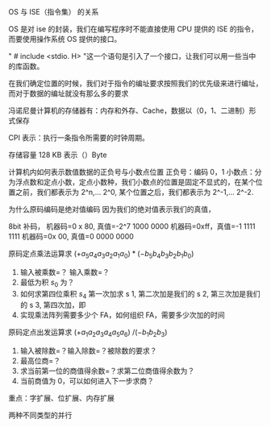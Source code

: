 OS 与 ISE（指令集） 的关系

OS 是对 ise 的封装，我们在编写程序时不能直接使用 CPU 提供的 ISE 的指令，而要使用操作系统 OS 提供的接口。

" # include <stdio. H> "这一个语句是引入了一个接口，让我们可以用一些当中的库函数。


在我们确定位置的时候，我们对于指令的编址要求按照我们的优先级来进行编址，而对于数据的编址就没有那么多的要求

冯诺尼曼计算机的存储器有：内存和外存、Cache，数据以（0，1、二进制）形式保存

CPI 表示：执行一条指令所需要的时钟周期。

存储容量 128 KB 表示（）Byte

计算机内如何表示数值数据的正负号与小数点位置
正负号：编码 0，1
小数点：分为浮点数和定点小数，定点小数种，我们小数点的位置是固定不显式的，在某个位置之前，我们都表示为 2^n,... 2^0, 某个位置之后，我们都表示为 2^-1,... 2^-2.


为什么原码编码是绝对值编码
因为我们的绝对值表示我们的真值，

8bit 补码，
机器码=0 x 80, 真值=-2^7
1000 0000
机器码=0xff，真值=-1
1111 1111
机器码=0x 00, 真值=0
0000 0000

原码定点乘法运算求 $(+a_{5}a_{4}a_{3}a_{2}a_{1}a_{0})*(-b_{5}b_{4}b_{3}b_{2}b_{1}b_{0})$
1. 输入被乘数=？ 输入乘数=？
2. 最低为积 $s_{0}$ 为？
3. 如何求第四位乘积 $s_{4}$
第一次加求 s 1, 第二次加是我们的 s 2, 第三次加是我们的 s 3, 第四次加，即
1. 实现乘法阵列需要多少个 FA，如何组织 FA，需要多少次加的时间

原码定点出发运算求 $(+a_{1}a_{2}a_{3}a_{4}a_{5}a_{6})\ / (-b_{1}b_{2}b_{3})$
1. 输入被除数=？输入除数=？被除数的要求？
2. 最高位商=？
3. 求当前第一位的商值得余数=？求第二位商值得余数为？
4. 当前商值为 0，可以如何进入下一步求商？

重点：字扩展、位扩展、内存扩展

两种不同类型的并行
